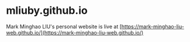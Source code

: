 # mliuby.github.io
Mark Minghao LIU's personal website is live at [https://mark-minghao-liu-web.github.io/](https://mark-minghao-liu-web.github.io/)
